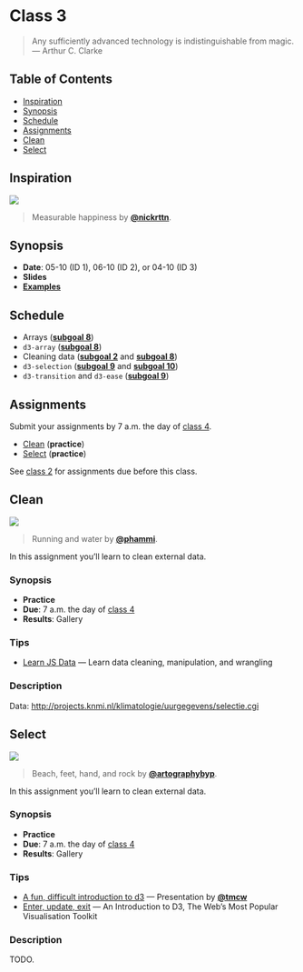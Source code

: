 # Class 3

> Any sufficiently advanced technology is indistinguishable from magic.
> — Arthur C. Clarke

## Table of Contents

*   [Inspiration](#inspiration)
*   [Synopsis](#synopsis)
*   [Schedule](#schedule)
*   [Assignments](#assignments)
*   [Clean](#clean)
*   [Select](#select)

## Inspiration

[![][inspiration-cover]][inspiration-link]

> Measurable happiness by [**@nickrttn**][inspiration-author].

## Synopsis

*   **Date**: 05-10 (ID 1), 06-10 (ID 2), or 04-10 (ID 3)
*   **Slides**
*   [**Examples**][examples]

## Schedule

*   Arrays
    ([**subgoal 8**][s8])
*   `d3-array`
    ([**subgoal 8**][s8])
*   Cleaning data
    ([**subgoal 2**][s2] and [**subgoal 8**][s8])
*   `d3-selection`
    ([**subgoal 9**][s9] and [**subgoal 10**][s10])
*   `d3-transition` and `d3-ease`
    ([**subgoal 9**][s9])

## Assignments

Submit your assignments by 7 a.m. the day of [class 4][c4].

*   [Clean][clean] (**practice**)
*   [Select][select] (**practice**)

See [class 2][c2] for assignments due before this class.

## Clean

[![][clean-cover]][clean-cover-source]

> Running and water by [**@phammi**][clean-cover-author].

In this assignment you’ll learn to clean external data.

### Synopsis

*   **Practice**
*   **Due**: 7 a.m. the day of [class 4][c4]
*   **Results**: Gallery

### Tips

*   [Learn JS Data](http://learnjsdata.com)
    — Learn data cleaning, manipulation, and wrangling

### Description

Data: <http://projects.knmi.nl/klimatologie/uurgegevens/selectie.cgi>

## Select

[![][select-cover]][select-cover-source]

> Beach, feet, hand, and rock by [**@artographybyp**][select-cover-author].

In this assignment you’ll learn to clean external data.

### Synopsis

*   **Practice**
*   **Due**: 7 a.m. the day of [class 4][c4]
*   **Results**: Gallery

### Tips

*   [A fun, difficult introduction to d3](https://tmcw.github.io/presentations/dcjq/)
    — Presentation by [**@tmcw**](https://github.com/tmcw)
*   [Enter, update, exit](https://medium.com/@c_behrens/enter-update-exit-6cafc6014c36)
    — An Introduction to D3, The Web’s Most Popular Visualisation Toolkit

### Description

TODO.

[inspiration-cover]: images/meetbaar-geluk.jpg

[inspiration-link]: https://nickrttn.github.io/Frontend-3/

[inspiration-author]: https://github.com/nickrttn

[clean-cover]: images/rain.jpg

[clean-cover-source]: https://unsplash.com/photos/FtZL0r4DZYk

[clean-cover-author]: https://unsplash.com/@phammi

[select-cover]: images/select.jpg

[select-cover-source]: https://unsplash.com/photos/e6fcNpur53A

[select-cover-author]: https://unsplash.com/@artographybyp

[c2]: class-2.md#assignments

[c4]: class-4.md

[examples]: https://cmda-fe3.github.io/course-17-18/class-3/

[s2]: readme.md#subgoal-2

[s8]: readme.md#subgoal-8

[s9]: readme.md#subgoal-9

[s10]: readme.md#subgoal-10

[clean]: #clean

[select]: #select
